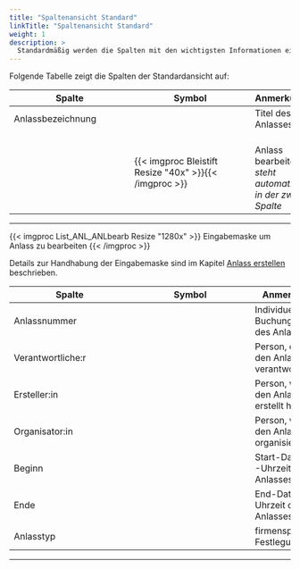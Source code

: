 ```yaml
---
title: "Spaltenansicht Standard"
linkTitle: "Spaltenansicht Standard"
weight: 1
description: >
  Standardmäßig werden die Spalten mit den wichtigsten Informationen eines Anlasses angezeigt.
---
```

Folgende Tabelle zeigt die Spalten der Standardansicht auf:

|<div style="width:200px">Spalte</div>|<div style="width:200px">Symbol</div>|Anmerkungen|
|---|---|---|
|Anlassbezeichnung||Titel des Anlasses|
||{{< imgproc Bleistift Resize "40x" >}}{{< /imgproc >}}|</br>Anlass bearbeiten </br> _steht automatisch in der zweiten Spalte_|
---

{{< imgproc List_ANL_ANLbearb Resize "1280x" >}}
Eingabemaske um Anlass zu bearbeiten
{{< /imgproc >}}

Details zur Handhabung der Eingabemaske sind im Kapitel <a href="/listen/2_anlässe-suchen/4_anlass-erstellen/">Anlass erstellen</a> beschrieben.

|<div style="width:200px">Spalte</div>|<div style="width:200px">Symbol</div>|Anmerkungen|
|---|---|---|
|Anlassnummer||Individuelle Buchungsnummer des Anlasses|
|Verantwortliche:r||Person, die für den Anlass verantwortlich ist|
|Ersteller:in||Person, welche den Anlass erstellt hat|
|Organisator:in||Person, welche den Anlass organisiert|
|Beginn||Start-Datum und -Uhrzeit des Anlasses|
|Ende||End-Datum und -Uhrzeit des Anlasses|
|Anlasstyp||firmenspezifische Festlegung|
---
